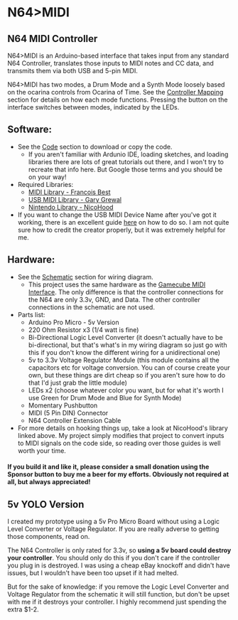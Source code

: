 # N64>MIDI
## N64 MIDI Controller

N64>MIDI is an Arduino-based interface that takes input from any standard N64 Controller, translates those inputs to MIDI notes and CC data, and transmits them via both USB and 5-pin MIDI.

N64>MIDI has two modes, a Drum Mode and a Synth Mode loosely based on the ocarina controls from Ocarina of Time. See the [Controller Mapping](https://github.com/po8aster/N64MIDIController/tree/master/Controller%20Mapping) section for details on how each mode functions. Pressing the button on the interface switches between modes, indicated by the LEDs.

## Software:
* See the [Code](https://github.com/po8aster/N64MIDIController/tree/master/Code) section to download or copy the code.
  * If you aren't familiar with Ardunio IDE, loading sketches, and loading libraries there are lots of great tutorials out there, and I won't try to recreate that info here. But Google those terms and you should be on your way!
* Required Libraries:
  * [MIDI Library - Francois Best](https://www.arduino.cc/reference/en/libraries/midi-library/)
  * [USB MIDI Library - Gary Grewal](https://github.com/arduino-libraries/MIDIUSB)
  * [Nintendo Library - NicoHood](https://github.com/NicoHood/Nintendo)
* If you want to change the USB MIDI Device Name after you've got it working, there is an excellent guide [here](http://liveelectronics.musinou.net/MIDIdeviceName.php) on how to do so. I am not quite sure how to credit the creator properly, but it was extremely helpful for me.

## Hardware:
* See the [Schematic](https://github.com/po8aster/N64MIDIController/tree/master/Schematic) section for wiring diagram.
  * This project uses the same hardware as the [Gamecube MIDI Interface](https://github.com/po8aster/GCMIDIController). The only difference is that the controller connections for the N64 are only 3.3v, GND, and Data. The other controller connections in the schematic are not used.
* Parts list:
  * Arduino Pro Micro - 5v Version
  * 220 Ohm Resistor x3 (1/4 watt is fine)
  * Bi-Directional Logic Level Converter (it doesn't actually have to be bi-directional, but that's what's in my wiring diagram so just go with this if you don't know the different wiring for a unidirectional one)
  * 5v to 3.3v Voltage Regulator Module (this module contains all the capacitors etc for voltage conversion. You can of course create your own, but these things are dirt cheap so if you aren't sure how to do that I'd just grab the little module)
  * LEDs x2 (choose whatever color you want, but for what it's worth I use Green for Drum Mode and Blue for Synth Mode)
  * Momentary Pushbutton
  * MIDI (5 Pin DIN) Connector
  * N64 Controller Extension Cable
* For more details on hooking things up, take a look at NicoHood's library linked above. My project simply modifies that project to convert inputs to MIDI signals on the code side, so reading over those guides is well worth your time.

  
#### If you build it and like it, please consider a small donation using the Sponsor button to buy me a beer for my efforts. Obviously not required at all, but always appreciated! 

## 5v YOLO Version
I created my prototype using a 5v Pro Micro Board without using a Logic Level Converter or Voltage Regulator. If you are really adverse to getting those components, read on.

The N64 Controller is only rated for 3.3v, so **using a 5v board could destroy your controller**. You should only do this if you don't care if the controller you plug in is destroyed. I was using a cheap eBay knockoff and didn't have issues, but I wouldn't have been too upset if it had melted.

But for the sake of knowledge: if you remove the Logic Level Converter and Voltage Regulator from the schematic it will still function, but don't be upset with me if it destroys your controller. I highly recommend just spending the extra $1-2.
